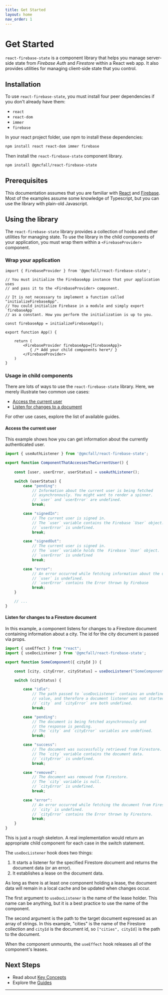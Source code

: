 ```yaml
---
title: Get Started
layout: home
nav_order: 1
---
```

# Get Started

`react-firebase-state` is a component library that helps you manage server-side state from *Firebase Auth* and *Firestore* 
within a React web app. It also provides utilities for managing client-side state that you control.

## Installation

To use `react-firebase-state`, you must install four peer dependencies if you don't already have them:
- `react`
- `react-dom`
- `immer`
- `firebase`

In your react project folder, use npm to install these dependencies:
```sh
npm install react react-dom immer firebase
```

Then install the `react-firebase-state` component library.
```sh
npm install @gmcfall/react-firebase-state
```
## Prerequisites

This documentation assumes that you are familiar with [React] and [Firebase].
Most of the examples assume some knowledge of Typescript, but you can use the 
library with plain-old Javascript.

## Using the library

The `react-firebase-state` library provides a collection of hooks and other utilities
for managing state. To use the library in the child components of your application, 
you must wrap them within a `<FirebaseProvider>` component.

### Wrap your application

```tsx
import { FirebaseProvider } from '@gmcfall/react-firebase-state';

// You must initialize the FirebaseApp instance that your application uses
// and pass it to the <FirebaseProvider> component.

// It is not necessary to implement a function called "initializeFirebaseApp".  
// You could initialize Firebase in a module and simply export `firebaseApp` 
// as a constant. How you perform the initialization is up to you.

const firebaseApp = initializeFirebaseApp();

export function App() {

    return (
        <FirebaseProvider firebaseApp={firebaseApp}>
           { /* Add your child components here*/ }
        </FirebaseProvider>
    )
}

```

### Usage in child components

There are lots of ways to use the `react-firebase-state` library. Here, we merely 
illustrate two common use cases:

- [Access the current user](#access-the-current-user)
- [Listen for changes to a document](#listen-for-changes-to-a-firestore-document)

For other use cases, explore the list of available guides.


#### Access the current user

This example shows how you can get information about the currently authenticated user.

```jsx
import { useAuthListener } from '@gmcfall/react-firebase-state';

export function ComponentThatAccessesTheCurrentUser() {
    
    const [user, userError, userStatus] = useAuthListener();

    switch (userStatus) {
        case "pending":
            // Information about the current user is being fetched
            // asynchronously. You might want to render a spinner.
            // `user` and `userError` are undefined. 
            break;

        case "signedIn":
            // The current user is signed in. 
            // The `user` variable contains the Firebase `User` object.
            // `userError` is undefined.
            break;        

        case "signedOut":
            // The current user is signed in. 
            // The `user` variable holds the  Firebase `User` object.
            // `userError` is undefined
            break;

        case "error":
            // An error occurred while fetching information about the user.
            // `user` is undefined.
            // `userError` contains the Error thrown by Firebase
            break;
    }

    // ...
}
```

#### Listen for changes to a Firestore document

In this example, a component listens for changes to a Firestore document
containing information about a city. The id for the city document is
passed via props.

```jsx
import { useEffect } from "react";
import { useDocListener } from '@gmcfall/react-firebase-state';

export function SomeComponent({ cityId }) {

    const [city, cityError, cityStatus] = useDocListener("SomeComponent", ["cities", cityId]);

    switch (cityStatus) {

        case "idle":
            // The path passed to `useDocListener` contains an undefined
            // value, and therefore a document listener was not started
            // `city` and `cityError` are both undefined.
            break;

        case "pending":
            // The document is being fetched asynchronously and
            // the response is pending.
            // The `city` and `cityError` variables are undefined.
            break;

        case "success":
            // The document was successfully retrieved from Firestore.
            // The `city` variable contains the document data.
            // `cityError` is undefined.
            break;

        case "removed":
            // The document was removed from Firestore.
            // The `city` variable is null.
            // `cityError` is undefined.
            break;

        case "error":
            // An error occurred while fetching the document from Firestore.
            // `city` is undefined.
            // `cityError` contains the Error thrown by Firestore.
            break;
    }
}
```
This is just a rough skeleton. A real implementation would return an 
appropriate child component for each case in the switch statement. 

The `useDocListener` hook does two things:

1. It starts a listener for the specified Firestore document and returns the 
   document data (or an error).
2. It establishes a lease on the document data.

As long as there is at least one component holding a lease, the document data will 
remain in a local cache and be updated when changes occur.

The first argument to `useDocListener` is the name of the lease holder.  This name can be
anything, but it is a best practice to use the name of the component.

The second argument is the path to the target document expressed as an array of strings. 
In this example, "cities" is the name of the Firestore collection and `cityId` is the 
document id, so `["cities", cityId]` is the path to the document.

When the component unmounts, the `useEffect` hook releases all of the component's leases.

## Next Steps
- Read about [Key Concepts]
- Explore the [Guides]

----
[React]: https://reactjs.org/
[Firebase]: https://firebase.google.com/
[Key Concepts]: ./docs/key_concepts.html
[Guides]: ./guides.html